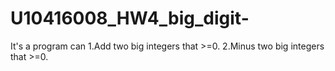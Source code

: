 # U10416008_HW4_big_digit-

It's a program can
1.Add two big integers that >=0.
2.Minus two big integers that >=0.
